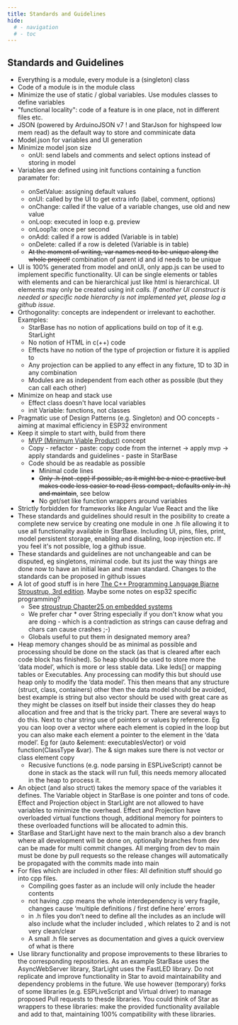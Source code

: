 ```yaml
---
title: Standards and Guidelines
hide:
  # - navigation
  # - toc
---
```


## Standards and Guidelines

* Everything is a module, every module is a (singleton) class
* Code of a module is in the module class
* Minimize the use of static / global variables. Use modules classes to define variables
* "functional locality": code of a feature is in one place, not in different files etc.
* JSON (powered by ArduinoJSON v7 ! and StarJson for highspeed low mem read) as the default way to store and comminicate data 
* Model.json for variables and UI generation
* Minimize model json size
    * onUI: send labels and comments and select options instead of storing in model
* Variables are defined using init<Type> functions containing a function paramater for:
    * onSetValue: assigning default values
    * onUI: called by the UI to get extra info (label, comment, options)
    * onChange: called if the value of a variable changes, use old and new value
    * onLoop: executed in loop e.g. preview
    * onLoop1a: once per second
    * onAdd: called if a row is added (Variable is in table)
    * onDelete: called if a row is deleted (Variable is in table)
    * ~~At the moment of writing, var names need to be unique along the whole project!~~ combination of parent id and id needs to be unique
* UI is 100% generated from model and onUI, only app.js can be used to implement specific functionality. UI can be single elements or tables with elements and can be hierarchical just like html is hierarchical. UI elements may only be created using init<Var> calls. If another UI construct is needed or specific node hierarchy is not implemented yet, please log a github issue.
* Orthogonality: concepts are independent or irrelevant to eachother. Examples:
    * StarBase has no notion of applications build on top of it e.g. StarLight
    * No notion of HTML in c(++) code
    * Effects have no notion of the type of projection or fixture it is applied to
    * Any projection can be applied to any effect in any fixture, 1D to 3D in any combination
    * Modules are as independent from each other as possible (but they can call each other)
* Minimize on heap and stack use
    * Effect class doesn't have local variables
    * init Variable: functions, not classes
* Pragmatic use of Design Patterns (e.g. Singleton) and OO concepts - aiming at maximal efficiency in ESP32 environment
* Keep it simple to start with, build from there
    * [MVP (Minimum Viable Product)](https://en.wikipedia.org/wiki/Minimum_viable_product) concept
    * Copy - refactor - paste: copy code from the internet -> apply mvp -> apply standards and guidelines - paste in StarBase
    * Code should be as readable as possible
        * Minimal code lines
        * ~~Only .h (not .cpp) if possible, as it might be a nice c practive but makes code less easier to read (less compact, defaults only in .h) and maintain~~, see below
        * No get/set like function wrappers around variables
* Strictly forbidden for frameworks like Angular Vue React and the like
* These standards and guidelines should result in the posibility to create a complete new service by creating one module in one .h file allowing it to use all functionality available in StarBase. Including UI, pins, files, print, model persistent storage, enabling and disabling, loop injection etc. If you feel it's not possible, log a github issue.
* These standards and guidelines are not unchangeable and can be disputed, eg singletons, minimal code. but its just the way things are done now to have an initial lean and mean standard. Changes to the standards can be proposed in github issues
* A lot of good stuff is in here [The C++ Programming Language Bjarne Stroustrup, 3rd edition](https://gist.github.com/victormwenda/6bb04802d65eaab11a724ac4b04dd9e6). Maybe some notes on esp32 specific programming?
    * See [stroustrup Chapter25 on embedded systems](https://www.stroustrup.com/PPPslides/25_embedded.ppt) 
    * We prefer char * over String especially if you don't know what you are doing - which is a contradiction as strings can cause defrag and chars can cause crashes ;-)
    * Globals useful to put them in designated memory area?
* Heap memory changes should be as minimal as possible and processing should be done on the stack (as that is cleared after each code block has finished). So heap should be used to store more the ‘data model’, which is more or less stable data. Like leds[] or mapping tables or Executables. Any processing can modify this but should use heap only to modify the ‘data model’. This then means that any structure (struct, class, containers) other then the data model should be avoided, best example is string but also vector should be used with great care as they might be classes on itself but inside their classes they do heap allocation and free and that is the tricky part. There are several ways to do this. Next to char string use of pointers or values by reference. Eg you can loop over a vector where each element is copied in the loop but you can also make each element a pointer to the element in the ‘data model’. Eg for (auto &element: executablesVector) or void function(ClassType &var). The & sign makes sure there is not vector or class element copy
    * Recusive functions (e.g. node parsing in ESPLiveScript) cannot be done in stack as the stack will run full, this needs memory allocated in the heap to process it.
*  An object (and also struct) takes the memory space of the variables it defines. The Variable object in StarBase is one pointer and tons of code. Effect and Projection object in StarLight are not allowed to have variables to minimize the overhead. Effect and Projection have overloaded virtual functions though, additional memory for pointers to these overloaded functions will be allocated to admin this.
* StarBase and StarLight have next to the main branch also a dev branch where all development will be done on, optionally branches from dev can be made for multi commit changes. All merging from dev to main must be done by pull requests so the release changes will automatically be propagated with the commits made into main
* For files which are included in other files: All definition stuff should go into cpp files.
    * Compiling goes faster as an include will only include the header contents
    * not having .cpp means the whole interdependency is very fragile, changes cause ‘multiple definitions / first define here’ errors
    * in .h files you don’t need to define all the includes as an include will also include what the includer included , which relates to 2 and is not very clean/clear
    * A small .h file serves as documentation and gives a quick overview of what is there
* Use library functionality and propose improvements to these libraries to the corresponding repositories. As an example StarBase uses the AsyncWebServer library, StarLight uses the FastLED library. Do not replicate and improve functionality in Star to avoid maintainability and dependency problems in the future. We use however (temporary) forks of some libraries (e.g. ESPLiveScript and Virtual driver) to manage proposed Pull requests to thesde libraries. You could think of Star as wrappers to these libraries: make the provided functionality available and add to that, maintaining 100% compatibility with these libraries.
